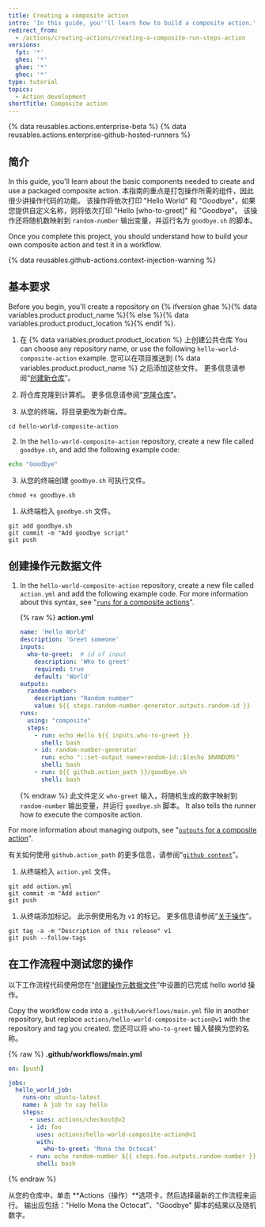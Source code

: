```yaml
---
title: Creating a composite action
intro: 'In this guide, you''ll learn how to build a composite action.'
redirect_from:
  - /actions/creating-actions/creating-a-composite-run-steps-action
versions:
  fpt: '*'
  ghes: '*'
  ghae: '*'
  ghec: '*'
type: tutorial
topics:
  - Action development
shortTitle: Composite action
---
```


{% data reusables.actions.enterprise-beta %}
{% data reusables.actions.enterprise-github-hosted-runners %}

## 简介

In this guide, you'll learn about the basic components needed to create and use a packaged composite action. 本指南的重点是打包操作所需的组件，因此很少讲操作代码的功能。 该操作将依次打印 "Hello World" 和 "Goodbye"，如果您提供自定义名称，则将依次打印 "Hello [who-to-greet]" 和 "Goodbye"。 该操作还将随机数映射到 `random-number` 输出变量，并运行名为 `goodbye.sh` 的脚本。

Once you complete this project, you should understand how to build your own composite action and test it in a workflow.

{% data reusables.github-actions.context-injection-warning %}

## 基本要求

Before you begin, you'll create a repository on {% ifversion ghae %}{% data variables.product.product_name %}{% else %}{% data variables.product.product_location %}{% endif %}.

1. 在 {% data variables.product.product_location %} 上创建公共仓库 You can choose any repository name, or use the following `hello-world-composite-action` example. 您可以在项目推送到 {% data variables.product.product_name %} 之后添加这些文件。 更多信息请参阅“[创建新仓库](/articles/creating-a-new-repository)”。

1. 将仓库克隆到计算机。 更多信息请参阅“[克隆仓库](/articles/cloning-a-repository)”。

1. 从您的终端，将目录更改为新仓库。

  ```shell
  cd hello-world-composite-action
  ```

2. In the `hello-world-composite-action` repository, create a new file called `goodbye.sh`, and add the following example code:

  ```bash
  echo "Goodbye"
  ```

3. 从您的终端创建 `goodbye.sh` 可执行文件。

  ```shell
  chmod +x goodbye.sh
  ```

1. 从终端检入 `goodbye.sh` 文件。
  ```shell
  git add goodbye.sh
  git commit -m "Add goodbye script"
  git push
  ```

## 创建操作元数据文件

1. In the `hello-world-composite-action` repository, create a new file called `action.yml` and add the following example code. For more information about this syntax, see "[`runs` for a composite actions](/actions/creating-actions/metadata-syntax-for-github-actions#runs-for-composite-actions)".

    {% raw %}
    **action.yml**
    ```yaml
    name: 'Hello World'
    description: 'Greet someone'
    inputs:
      who-to-greet:  # id of input
        description: 'Who to greet'
        required: true
        default: 'World'
    outputs:
      random-number:
        description: "Random number"
        value: ${{ steps.random-number-generator.outputs.random-id }}
    runs:
      using: "composite"
      steps:
        - run: echo Hello ${{ inputs.who-to-greet }}.
          shell: bash
        - id: random-number-generator
          run: echo "::set-output name=random-id::$(echo $RANDOM)"
          shell: bash
        - run: ${{ github.action_path }}/goodbye.sh
          shell: bash
    ```
    {% endraw %}
  此文件定义 `who-greet` 输入，将随机生成的数字映射到 `random-number` 输出变量，并运行 `goodbye.sh` 脚本。 It also tells the runner how to execute the composite action.

  For more information about managing outputs, see "[`outputs` for a composite action](/actions/creating-actions/metadata-syntax-for-github-actions#outputs-for-composite-actions)".

  有关如何使用 `github.action_path` 的更多信息，请参阅“[`github context`](/actions/reference/context-and-expression-syntax-for-github-actions#github-context)”。

1. 从终端检入 `action.yml` 文件。

  ```shell
  git add action.yml
  git commit -m "Add action"
  git push
  ```

1. 从终端添加标记。 此示例使用名为 `v1` 的标记。 更多信息请参阅“[关于操作](/actions/creating-actions/about-actions#using-release-management-for-actions)”。

  ```shell
  git tag -a -m "Description of this release" v1
  git push --follow-tags
  ```

## 在工作流程中测试您的操作

以下工作流程代码使用您在“[创建操作元数据文件](/actions/creating-actions/creating-a-composite-action#creating-an-action-metadata-file)”中设置的已完成 hello world 操作。

Copy the workflow code into a `.github/workflows/main.yml` file in another repository, but replace `actions/hello-world-composite-action@v1` with the repository and tag you created. 您还可以将 `who-to-greet` 输入替换为您的名称。

{% raw %}
**.github/workflows/main.yml**
```yaml
on: [push]

jobs:
  hello_world_job:
    runs-on: ubuntu-latest
    name: A job to say hello
    steps:
      - uses: actions/checkout@v2
      - id: foo
        uses: actions/hello-world-composite-action@v1
        with:
          who-to-greet: 'Mona the Octocat'
      - run: echo random-number ${{ steps.foo.outputs.random-number }}
        shell: bash
```
{% endraw %}

从您的仓库中，单击 **Actions（操作）**选项卡，然后选择最新的工作流程来运行。 输出应包括："Hello Mona the Octocat"、"Goodbye" 脚本的结果以及随机数字。
